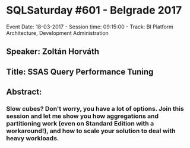 # SQLSaturday #601 - Belgrade 2017
Event Date: 18-03-2017 - Session time: 09:15:00 - Track: BI Platform Architecture, Development  Administration
## Speaker: Zoltán Horváth
## Title: SSAS Query Performance Tuning
## Abstract:
### Slow cubes? Don't worry, you have a lot of options. Join this session and let me show you how aggregations and partitioning work (even on Standard Edition with a workaround!), and how to scale your solution to deal with heavy workloads.
